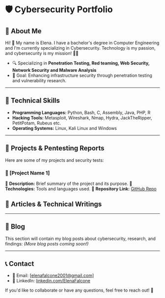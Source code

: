 # 🛡️ Cybersecurity Portfolio

## 👋 About Me
Hi! 🚀 My name is Elena. I have a bachelor's degree in Computer Engineering and I'm currently specializing in Cybersecurity. Technology is my passion, and cybersecurity is my mission! 🔐✨ 

- 🔍 Specializing in **Penetration Testing, Red teaming, Web Security, Network Security and Malware Analysis**
- 🎯 Goal: Enhancing infrastructure security through penetration testing and vulnerability research.

---

## 🔧 Technical Skills
- **Programming Languages:** Python, Bash, C, Assembly, Java, PHP, R
- **Hacking Tools:** Metasploit, Wireshark, Nmap, Hydra, JackTheRipper, PetitPotam, Rubeus etc.
- **Operating Systems:** Linux, Kali Linux and Windows

---

## 📂 Projects & Pentesting Reports
Here are some of my projects and security tests:

### 🔹 [Project Name 1]
📌 **Description:** Brief summary of the project and its purpose.
📂 **Technologies:** Tools and languages used.
🔗 **Repository Link:** [GitHub Repo](https://github.com/your-username/project1)

## 📜 Articles & Technical Writings
---

## 📝 Blog
This section will contain my blog posts about cybersecurity, research, and findings:
_(More blog posts coming soon!)_

---

## 📞 Contact
- 📧 Email: [elenafalcone2001@gmail.com]
- 🔗 LinkedIn: [linkedin.com/ElenaFalcone](https://www.linkedin.com/in/elena-falcone-21a898270/)

If you'd like to collaborate or have any questions, feel free to reach out! 🚀
